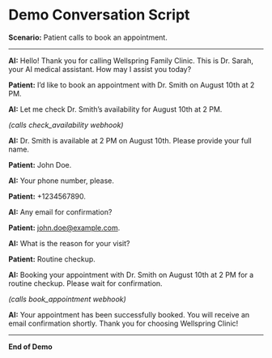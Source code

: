 # Demo Conversation Script

**Scenario:** Patient calls to book an appointment.

---

**AI:** Hello! Thank you for calling Wellspring Family Clinic. This is Dr. Sarah, your AI medical assistant. How may I assist you today?

**Patient:** I’d like to book an appointment with Dr. Smith on August 10th at 2 PM.

**AI:** Let me check Dr. Smith’s availability for August 10th at 2 PM.

*(calls check_availability webhook)*

**AI:** Dr. Smith is available at 2 PM on August 10th. Please provide your full name.

**Patient:** John Doe.

**AI:** Your phone number, please.

**Patient:** +1234567890.

**AI:** Any email for confirmation?

**Patient:** john.doe@example.com.

**AI:** What is the reason for your visit?

**Patient:** Routine checkup.

**AI:** Booking your appointment with Dr. Smith on August 10th at 2 PM for a routine checkup. Please wait for confirmation.

*(calls book_appointment webhook)*

**AI:** Your appointment has been successfully booked. You will receive an email confirmation shortly. Thank you for choosing Wellspring Clinic!

---

**End of Demo**
